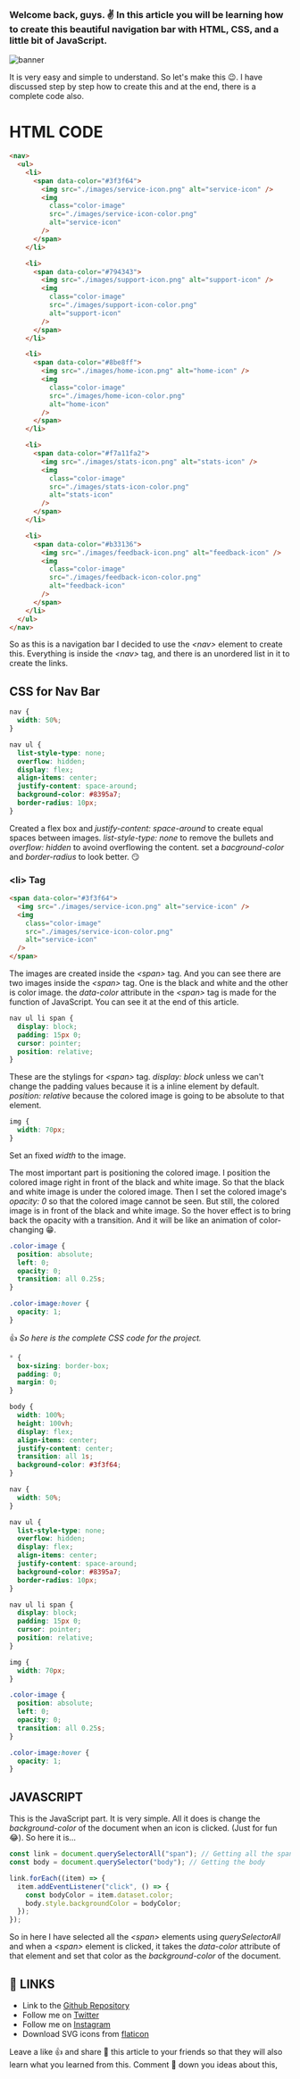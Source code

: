 ### Welcome back, guys. ✌ In this article you will be learning how to create this beautiful navigation bar with HTML, CSS, and a little bit of JavaScript.

![banner](./design/active-state.png)

It is very easy and simple to understand. So let's make this 😉. I have discussed step by step how to create this and at the end, there is a complete code also.

# **HTML CODE**

```html
<nav>
  <ul>
    <li>
      <span data-color="#3f3f64">
        <img src="./images/service-icon.png" alt="service-icon" />
        <img
          class="color-image"
          src="./images/service-icon-color.png"
          alt="service-icon"
        />
      </span>
    </li>

    <li>
      <span data-color="#794343">
        <img src="./images/support-icon.png" alt="support-icon" />
        <img
          class="color-image"
          src="./images/support-icon-color.png"
          alt="support-icon"
        />
      </span>
    </li>

    <li>
      <span data-color="#8be8ff">
        <img src="./images/home-icon.png" alt="home-icon" />
        <img
          class="color-image"
          src="./images/home-icon-color.png"
          alt="home-icon"
        />
      </span>
    </li>

    <li>
      <span data-color="#f7a11fa2">
        <img src="./images/stats-icon.png" alt="stats-icon" />
        <img
          class="color-image"
          src="./images/stats-icon-color.png"
          alt="stats-icon"
        />
      </span>
    </li>

    <li>
      <span data-color="#b33136">
        <img src="./images/feedback-icon.png" alt="feedback-icon" />
        <img
          class="color-image"
          src="./images/feedback-icon-color.png"
          alt="feedback-icon"
        />
      </span>
    </li>
  </ul>
</nav>
```

So as this is a navigation bar I decided to use the _\<nav>_ element to create this. Everything is inside the _\<nav>_ tag, and there is an unordered list in it to create the links.

## **CSS for Nav Bar**

```css
nav {
  width: 50%;
}

nav ul {
  list-style-type: none;
  overflow: hidden;
  display: flex;
  align-items: center;
  justify-content: space-around;
  background-color: #8395a7;
  border-radius: 10px;
}
```

Created a flex box and _justify-content: space-around_ to create equal spaces between images. _list-style-type: none_ to remove the bullets and _overflow: hidden_ to avoind overflowing the content. set a _bacground-color_ and _border-radius_ to look better. 😏

### **\<li> Tag**

```html
<span data-color="#3f3f64">
  <img src="./images/service-icon.png" alt="service-icon" />
  <img
    class="color-image"
    src="./images/service-icon-color.png"
    alt="service-icon"
  />
</span>
```

The images are created inside the _\<span>_ tag. And you can see there are two images inside the _\<span>_ tag. One is the black and white and the other is color image. the _data-color_ attribute in the _\<span>_ tag is made for the function of JavaScript. You can see it at the end of this article.

```css
nav ul li span {
  display: block;
  padding: 15px 0;
  cursor: pointer;
  position: relative;
}
```

These are the stylings for _\<span>_ tag. _display: block_ unless we can't change the padding values because it is a inline element by default. _position: relative_ because the colored image is going to be absolute to that element.

```css
img {
  width: 70px;
}
```

Set an fixed _width_ to the image.

The most important part is positioning the colored image. I position the colored image right in front of the black and white image. So that the black and white image is under the colored image. Then I set the colored image's _opacity: 0_ so that the colored image cannot be seen. But still, the colored image is in front of the black and white image. So the hover effect is to bring back the opacity with a transition. And it will be like an animation of color-changing 😁.

```css
.color-image {
  position: absolute;
  left: 0;
  opacity: 0;
  transition: all 0.25s;
}

.color-image:hover {
  opacity: 1;
}
```

👍 _So here is the complete CSS code for the project._

```css
* {
  box-sizing: border-box;
  padding: 0;
  margin: 0;
}

body {
  width: 100%;
  height: 100vh;
  display: flex;
  align-items: center;
  justify-content: center;
  transition: all 1s;
  background-color: #3f3f64;
}

nav {
  width: 50%;
}

nav ul {
  list-style-type: none;
  overflow: hidden;
  display: flex;
  align-items: center;
  justify-content: space-around;
  background-color: #8395a7;
  border-radius: 10px;
}

nav ul li span {
  display: block;
  padding: 15px 0;
  cursor: pointer;
  position: relative;
}

img {
  width: 70px;
}

.color-image {
  position: absolute;
  left: 0;
  opacity: 0;
  transition: all 0.25s;
}

.color-image:hover {
  opacity: 1;
}
```

## **JAVASCRIPT**

This is the JavaScript part. It is very simple. All it does is change the _background-color_ of the document when an icon is clicked. (Just for fun 😂). So here it is...

```javascript
const link = document.querySelectorAll("span"); // Getting all the span elements
const body = document.querySelector("body"); // Getting the body

link.forEach((item) => {
  item.addEventListener("click", () => {
    const bodyColor = item.dataset.color;
    body.style.backgroundColor = bodyColor;
  });
});
```

So in here I have selected all the _\<span>_ elements using _querySelectorAll_ and when a _\<span>_ element is clicked, it takes the _data-color_ attribute of that element and set that color as the _background-color_ of the document.

## 🔗 **LINKS**

- Link to the [Github Repository](https://github.com/Pasindu-Uthum/nav-bar-animation)
- Follow me on [Twitter](https://twitter.com/PasinduUthum)
- Follow me on [Instagram](https://www.instagram.com/pasindu_uthum/)
- Download SVG icons from [flaticon](https://www.flaticon.com/)

Leave a like 👍 and share 🤙 this article to your friends so that they will also learn what you learned from this. Comment 💬 down you ideas about this,
